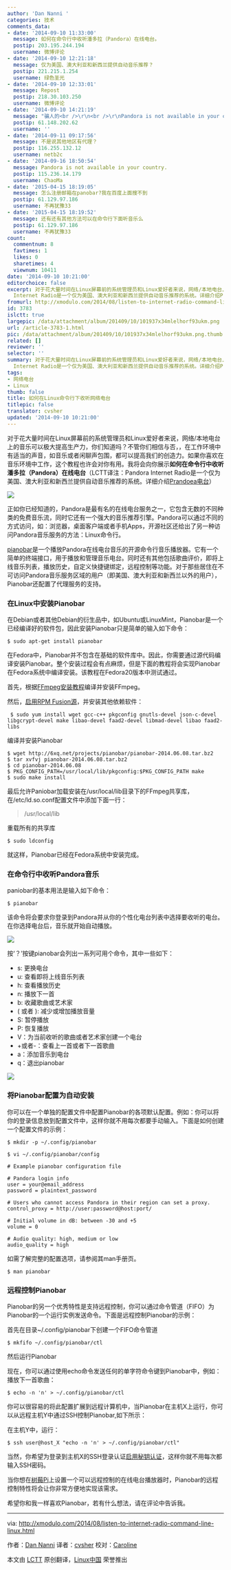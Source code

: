 ```yaml
---
author: 'Dan Nanni '
categories: 技术
comments_data:
- date: '2014-09-10 11:33:00'
  message: 如何在命令行中收听潘多拉（Pandora）在线电台。
  postip: 203.195.244.194
  username: 微博评论
- date: '2014-09-10 12:21:18'
  message: 仅为美国、澳大利亚和新西兰提供自动音乐推荐？
  postip: 221.215.1.254
  username: 绿色圣光
- date: '2014-09-10 12:33:01'
  message: Repost
  postip: 218.30.103.250
  username: 微博评论
- date: '2014-09-10 14:21:19'
  message: "骗人的<br />\r\n<br />\r\nPandora is not available in your country"
  postip: 61.148.202.62
  username: ''
- date: '2014-09-11 09:17:56'
  message: 不是说其他地区有代理？
  postip: 116.255.132.12
  username: netb2c
- date: '2014-09-16 18:50:54'
  message: Pandora is not available in your country.
  postip: 115.236.14.179
  username: ChaoMa
- date: '2015-04-15 18:19:05'
  message: 怎么注册邮箱在panobar?我在百度上面搜不到
  postip: 61.129.97.186
  username: 不再犹豫33
- date: '2015-04-15 18:19:52'
  message: 还有还有其他方法可以在命令行下面听音乐么
  postip: 61.129.97.186
  username: 不再犹豫33
count:
  commentnum: 8
  favtimes: 1
  likes: 0
  sharetimes: 4
  viewnum: 10411
date: '2014-09-10 10:21:00'
editorchoice: false
excerpt: 对于花大量时间在Linux屏幕前的系统管理员和Linux爱好者来说，网络/本地电台上的音乐可以极大提高生产力，你们知道吗？不管你们相信与否，，在工作环境中有适当的声音，如音乐或者闲聊声包围，都可以提高我们的创造力。如果你喜欢在音乐环境中工作，这个教程也许会对你有用。我将会向你展示如何在命令行中收听潘多拉（Pandora）在线电台（LCTT译注：Pandora
  Internet Radio是一个仅为美国、澳大利亚和新西兰提供自动音乐推荐的系统。详细介绍Prandoea电台）
fromurl: http://xmodulo.com/2014/08/listen-to-internet-radio-command-line-linux.html
id: 3783
islctt: true
largepic: /data/attachment/album/201409/10/101937x34mlelhorf93ukm.png
url: /article-3783-1.html
pic: /data/attachment/album/201409/10/101937x34mlelhorf93ukm.png.thumb.jpg
related: []
reviewer: ''
selector: ''
summary: 对于花大量时间在Linux屏幕前的系统管理员和Linux爱好者来说，网络/本地电台上的音乐可以极大提高生产力，你们知道吗？不管你们相信与否，，在工作环境中有适当的声音，如音乐或者闲聊声包围，都可以提高我们的创造力。如果你喜欢在音乐环境中工作，这个教程也许会对你有用。我将会向你展示如何在命令行中收听潘多拉（Pandora）在线电台（LCTT译注：Pandora
  Internet Radio是一个仅为美国、澳大利亚和新西兰提供自动音乐推荐的系统。详细介绍Prandoea电台）
tags:
- 网络电台
- Linux
thumb: false
title: 如何在Linux命令行下收听网络电台
titlepic: false
translator: cvsher
updated: '2014-09-10 10:21:00'
---
```


对于花大量时间在Linux屏幕前的系统管理员和Linux爱好者来说，网络/本地电台上的音乐可以极大提高生产力，你们知道吗？不管你们相信与否，，在工作环境中有适当的声音，如音乐或者闲聊声包围，都可以提高我们的创造力。如果你喜欢在音乐环境中工作，这个教程也许会对你有用。我将会向你展示**如何在命令行中收听潘多拉（Pandora）在线电台**（LCTT译注：Pandora Internet Radio是一个仅为美国、澳大利亚和新西兰提供自动音乐推荐的系统。详细介绍[Prandoea电台](http://zh.wikipedia.org/wiki/Pandora%E7%94%B5%E5%8F%B0)）


![](/data/attachment/album/201409/10/101937x34mlelhorf93ukm.png)


正如你已经知道的，Pandora是最有名的在线电台服务之一，它包含无数的不同种类的免费音乐流，同时它还有一个强大的音乐推荐引擎。Pandora可以通过不同的方式访问，如：浏览器，桌面客户端或者手机Apps，开源社区还给出了另一种访问Pandora音乐服务的方法：Linux命令行。


[pianobar](http://6xq.net/projects/pianobar/)是一个播放Pandora在线电台音乐的开源命令行音乐播放器。它有一个简单的终端接口，用于播放和管理音乐电台。同时还有其他包括歌曲评价，即将上线音乐列表，播放历史，自定义快捷键绑定，远程控制等功能。对于那些居住在不可访问Pandora音乐服务区域的用户（即美国、澳大利亚和新西兰以外的用户），Pianobar还配置了代理服务的支持。


### 在Linux中安装Pianobar


在Debian或者其他Debian的衍生品中，如Ubuntu或LinuxMint，Pianobar是一个已经编译好的软件包，因此安装Pianobar只是简单的输入如下命令：



```
$ sudo apt-get install pianobar
```

在Fedora中，Pianobar并不包含在基础的软件库中。因此，你需要通过源代码编译安装Pianobar。整个安装过程会有点麻烦，但是下面的教程将会实现Pianobar在Fedora系统中编译安装。该教程在Fedora20版本中测试通过。


首先，根据[FFmpeg安装教程](http://ask.xmodulo.com/compile-ffmpeg-centos-fedora-rhel.html)编译并安装FFmpeg。


然后，[启用RPM Fusion源](http://xmodulo.com/2013/06/how-to-install-rpm-fusion-on-fedora.html)，并安装其他依赖软件：



```
 $ sudo yum install wget gcc-c++ pkgconfig gnutls-devel json-c-devel libgcrypt-devel make libao-devel faad2-devel libmad-devel libao faad2-libs 

```

编译并安装Pianobar



```
$ wget http://6xq.net/projects/pianobar/pianobar-2014.06.08.tar.bz2
$ tar xvfvj pianobar-2014.06.08.tar.bz2
$ cd pianobar-2014.06.08
$ PKG_CONFIG_PATH=/usr/local/lib/pkgconfig:$PKG_CONFIG_PATH make
$ sudo make install 

```

最后允许Paniobar加载安装在/usr/local/lib目录下的FFmpeg共享库，在/etc/ld.so.conf配置文件中添加下面一行：



> 
> /usr/local/lib
> 
> 
> 


重载所有的共享库



```
$ sudo ldconfig
```

就这样，Pianobar已经在Fedora系统中安装完成。


### 在命令行中收听Pandora音乐


paniobar的基本用法是输入如下命令：



```
$ pianobar
```

该命令将会要求你登录到Pandora并从你的个性化电台列表中选择要收听的电台。在你选择电台后，音乐就开始自动播放。


[![](https://camo.githubusercontent.com/0383ef103ac27fa88f64d617abb1062e08fa3913/68747470733a2f2f6661726d362e737461746963666c69636b722e636f6d2f353535322f31343939333332303330315f353865353862353831305f7a2e6a7067)](https://camo.githubusercontent.com/0383ef103ac27fa88f64d617abb1062e08fa3913/68747470733a2f2f6661726d362e737461746963666c69636b722e636f6d2f353535322f31343939333332303330315f353865353862353831305f7a2e6a7067)


按‘？’按键pianobar会列出一系列可用个命令，其中一些如下：


* s: 更换电台
* u: 查看即将上线音乐列表
* h: 查看播放历史
* n: 播放下一首
* b: 收藏歌曲或艺术家
* ( 或者 ): 减少或增加播放音量
* S: 暂停播放
* P: 恢复播放
* V：为当前收听的歌曲或者艺术家创建一个电台
* +或者-：查看上一首或者下一首歌曲
* a：添加音乐到电台
* q：退出pianobar


[![](https://camo.githubusercontent.com/41a4c1b31786757da6a60c43a671bb9c775fd58a/68747470733a2f2f6661726d362e737461746963666c69636b722e636f6d2f353535392f31343939333332363939315f636364666664306661365f7a2e6a7067)](https://camo.githubusercontent.com/41a4c1b31786757da6a60c43a671bb9c775fd58a/68747470733a2f2f6661726d362e737461746963666c69636b722e636f6d2f353535392f31343939333332363939315f636364666664306661365f7a2e6a7067)


### 将Pianobar配置为自动安装


你可以在一个单独的配置文件中配置Pianobar的各项默认配置。例如：你可以将你的登录信息放到配置文件中，这样你就不用每次都要手动输入。下面是如何创建一个配置文件的示例：



```
$ mkdir -p ~/.config/pianobar
```


```
$ vi ~/.config/pianobar/config
```


```
# Example pianobar configuration file

# Pandora login info
user = your@email_address
password = plaintext_password

# Users who cannot access Pandora in their region can set a proxy.
control_proxy = http://user:password@host:port/

# Initial volume in dB: between -30 and +5
volume = 0

# Audio quality: high, medium or low
audio_quality = high

```

如需了解完整的配置选项，请参阅其man手册页。



```
$ man pianobar

```

### 远程控制Pianobar


Pianobar的另一个优秀特性是支持远程控制，你可以通过命令管道（FIFO）为Pianobar的一个运行实例发送命令。下面是远程控制Pianobar的示例：


首先在目录~/.config/pianobar下创建一个FIFO命令管道



```
$ mkfifo ~/.config/pianobar/ctl
```

然后运行Pianobar


现在，你可以通过使用echo命令发送任何的单字符命令键到Pianobar中，例如：播放下一首歌曲：



```
$ echo -n 'n' > ~/.config/pianobar/ctl
```

你可以很容易的将此配置扩展到远程计算机中，当Pianobar在主机X上运行，你可以从远程主机Y中通过SSH控制Pianobar,如下所示：


在主机Y中，运行：



```
$ ssh user@host_X "echo -n 'n' > ~/.config/pianobar/ctl"
```

当然，你希望为登录到主机X的SSH登录认证[启用秘钥认证](http://xmodulo.com/2012/04/how-to-enable-ssh-login-without.html)，这样你就不用每次都输入SSH密码。


当你想在[树莓Pi](http://xmodulo.com/go/raspberrypi)上设置一个可以远程控制的在线电台播放器时，Pianobar的远程控制特性将会让你非常方便地实现该需求。


希望你和我一样喜欢Pianobar，若有什么想法，请在评论中告诉我。




---


via: <http://xmodulo.com/2014/08/listen-to-internet-radio-command-line-linux.html>


作者：[Dan Nanni](http://xmodulo.com/author/nanni) 译者：[cvsher](https://github.com/cvsher) 校对：[Caroline](https://github.com/carolinewuyan)


本文由 [LCTT](https://github.com/LCTT/TranslateProject) 原创翻译，[Linux中国](http://linux.cn/) 荣誉推出